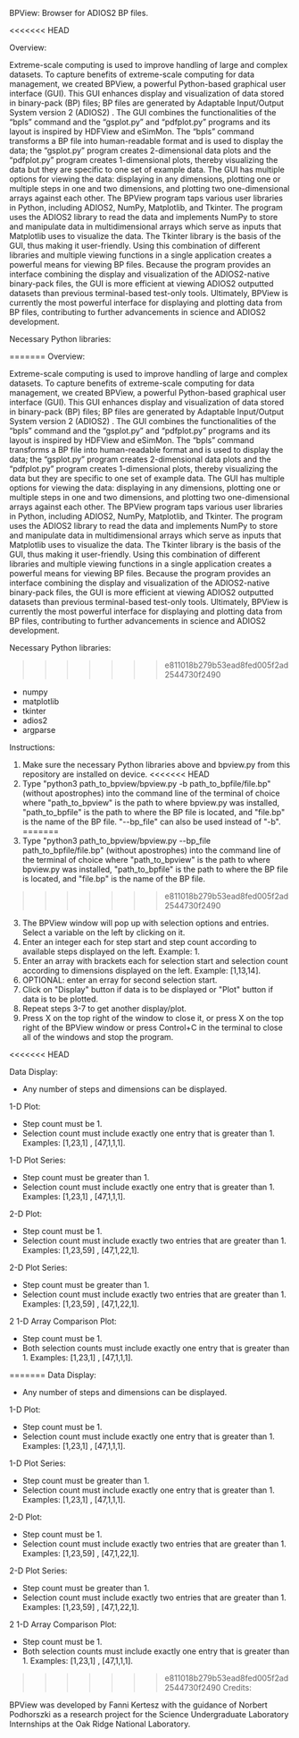 BPView: Browser for ADIOS2 BP files.

<<<<<<< HEAD

Overview:

Extreme-scale computing is used to improve handling of large and complex datasets. To capture benefits of extreme-scale computing for data management, we created BPView, a powerful Python-based graphical user interface (GUI). This GUI enhances display and visualization of data stored in binary-pack (BP) files; BP files are generated by Adaptable Input/Output System version 2 (ADIOS2) . The GUI combines the functionalities of the “bpls” command and the “gsplot.py” and “pdfplot.py” programs and its layout is inspired by HDFView and eSimMon. The “bpls” command transforms a BP file into human-readable format and is used to display the data; the “gsplot.py” program creates 2-dimensional data plots and the “pdfplot.py” program creates 1-dimensional plots, thereby visualizing the data but they are specific to one set of example data. The GUI has multiple options for viewing the data: displaying in any dimensions, plotting one or multiple steps in one and two dimensions, and plotting two one-dimensional arrays against each other. The BPView program taps various user libraries in Python, including ADIOS2, NumPy, Matplotlib, and Tkinter. The program uses the ADIOS2 library to read the data and implements NumPy to store and manipulate data in multidimensional arrays which serve as inputs that Matplotlib uses to visualize the data. The Tkinter library is the basis of the GUI, thus making it user-friendly. Using this combination of different libraries and multiple viewing functions in a single application creates a powerful means for viewing BP files. Because the program provides an interface combining the display and visualization of the ADIOS2-native binary-pack files, the GUI is more efficient at viewing ADIOS2 outputted datasets than previous terminal-based test-only tools. Ultimately, BPView is currently the most powerful interface for displaying and plotting data from BP files, contributing to further advancements in science and ADIOS2 development.


Necessary Python libraries:

=======
Overview:

Extreme-scale computing is used to improve handling of large and complex datasets. To capture benefits of extreme-scale computing for data management, we created BPView, a powerful Python-based graphical user interface (GUI). This GUI enhances display and visualization of data stored in binary-pack (BP) files; BP files  are generated by Adaptable Input/Output System version 2 (ADIOS2) . The GUI combines the functionalities of the “bpls” command and the “gsplot.py” and “pdfplot.py” programs and its layout is inspired by HDFView and eSimMon. The “bpls” command transforms a BP file into human-readable format and is used to display the data; the “gsplot.py” program creates 2-dimensional data plots and the “pdfplot.py” program creates 1-dimensional plots, thereby visualizing the data but they are specific to one set of example data. The GUI has multiple options for viewing the data: displaying in any dimensions, plotting one or multiple steps in one and two dimensions, and plotting two one-dimensional arrays against each other. The BPView program taps various user libraries in Python, including ADIOS2, NumPy, Matplotlib, and Tkinter. The program uses the ADIOS2 library to read the data and implements NumPy to store and manipulate data in multidimensional arrays which serve as inputs that Matplotlib uses to visualize the data. The Tkinter library is the basis of the GUI, thus making it user-friendly. Using this combination of different libraries and multiple viewing functions in a single application creates a powerful means for viewing BP files. Because the program provides an interface combining the display and visualization of the ADIOS2-native binary-pack files, the GUI is more efficient at viewing ADIOS2 outputted datasets than previous terminal-based test-only tools. Ultimately, BPView is currently the most powerful interface for displaying and plotting data from BP files, contributing to further advancements in science and ADIOS2 development.


Necessary Python libraries:
>>>>>>> e811018b279b53ead8fed005f2ad2544730f2490
- numpy
- matplotlib
- tkinter
- adios2
- argparse


Instructions:

1. Make sure the necessary Python libraries above and bpview.py from this repository are installed on device.
<<<<<<< HEAD
2. Type "python3 path_to_bpview/bpview.py -b path_to_bpfile/file.bp" (without apostrophes) into the command line of the terminal of choice where "path_to_bpview" is the path to where bpview.py was installed, "path_to_bpfile" is the path to where the BP file is located, and "file.bp" is the name of the BP file. "--bp_file" can also be used instead of "-b".
=======
2. Type "python3 path_to_bpview/bpview.py --bp_file path_to_bpfile/file.bp" (without apostrophes) into the command line of the terminal of choice where "path_to_bpview" is the path to where bpview.py was installed, "path_to_bpfile" is the path to where the BP file is located, and "file.bp" is the name of the BP file.
>>>>>>> e811018b279b53ead8fed005f2ad2544730f2490
3. The BPView window will pop up with selection options and entries. Select a variable on the left by clicking on it.
4. Enter an integer each for step start and step count according to available steps displayed on the left. Example: 1.
5. Enter an array with brackets each for selection start and selection count according to dimensions displayed on the left. Example: [1,13,14].
6. OPTIONAL: enter an erray for second selection start.
7. Click on "Display" button if data is to be displayed or "Plot" button if data is to be plotted.
8. Repeat steps 3-7 to get another display/plot.
9. Press X on the top right of the window to close it, or press X on the top right of the BPView window or press Control+C in the terminal to close all of the windows and stop the program.

<<<<<<< HEAD

Data Display:

- Any number of steps and dimensions can be displayed.


1-D Plot:

- Step count must be 1.
- Selection count must include exactly one entry that is greater than 1. Examples: [1,23,1] , [47,1,1,1].


1-D Plot Series:

- Step count must be greater than 1.
- Selection count must include exactly one entry that is greater than 1. Examples: [1,23,1] , [47,1,1,1].


2-D Plot:

- Step count must be 1.
- Selection count must include exactly two entries that are greater than 1. Examples: [1,23,59] , [47,1,22,1].


2-D Plot Series:

- Step count must be greater than 1.
- Selection count must include exactly two entries that are greater than 1. Examples: [1,23,59] , [47,1,22,1].


2 1-D Array Comparison Plot:

- Step count must be 1.
- Both selection counts must include exactly one entry that is greater than 1. Examples: [1,23,1] , [47,1,1,1].


=======
Data Display:
- Any number of steps and dimensions can be displayed.

1-D Plot:
- Step count must be 1.
- Selection count must include exactly one entry that is greater than 1. Examples: [1,23,1] , [47,1,1,1].

1-D Plot Series:
- Step count must be greater than 1.
- Selection count must include exactly one entry that is greater than 1. Examples: [1,23,1] , [47,1,1,1].

2-D Plot:
- Step count must be 1.
- Selection count must include exactly two entries that are greater than 1. Examples: [1,23,59] , [47,1,22,1].

2-D Plot Series:
- Step count must be greater than 1.
- Selection count must include exactly two entries that are greater than 1. Examples: [1,23,59] , [47,1,22,1].

2 1-D Array Comparison Plot:
- Step count must be 1.
- Both selection counts must include exactly one entry that is greater than 1. Examples: [1,23,1] , [47,1,1,1].

>>>>>>> e811018b279b53ead8fed005f2ad2544730f2490
Credits:

BPView was developed by Fanni Kertesz with the guidance of Norbert Podhorszki as a research project for the Science Undergraduate Laboratory Internships at the Oak Ridge National Laboratory.
